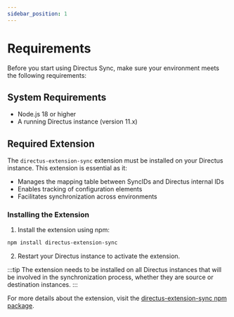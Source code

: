 ```yaml
---
sidebar_position: 1
---
```


# Requirements

Before you start using Directus Sync, make sure your environment meets the following requirements:

## System Requirements

- Node.js 18 or higher
- A running Directus instance (version 11.x)

## Required Extension

The `directus-extension-sync` extension must be installed on your Directus instance. This extension is essential as it:
- Manages the mapping table between SyncIDs and Directus internal IDs
- Enables tracking of configuration elements
- Facilitates synchronization across environments

### Installing the Extension

1. Install the extension using npm:
```bash
npm install directus-extension-sync
```

2. Restart your Directus instance to activate the extension.

:::tip
The extension needs to be installed on all Directus instances that will be involved in the synchronization process, whether they are source or destination instances.
:::

For more details about the extension, visit the [directus-extension-sync npm package](https://www.npmjs.com/package/directus-extension-sync). 